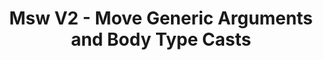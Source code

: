 ---
created-on: 2023-12-21T17:56:46.986Z
f_long-description: >-
  ## Description
  

  There is a change to generic type interface of `rest.method()` calls. This codemod puts the generic arguments in the correct order to keep type safety.
  
  
  ### WARNING
  
  This codemod runs `.fixUnusedIdentifiers()` on a target source file. This would remove any unused declarations in the file. This is due to the atomicity of this codemod, which blindly inserts the callback structure into each msw handler callback and then cleans up the variables that are not used anymore.
  

  
  ### Before
  
  ```ts
  
  http.get<ReqBodyType, PathParamsType>('/resource', (req, res, ctx) => {
    return res(ctx.json({ firstName: 'John' }));
  });
  
  ```
  
  ### After
  
  ```ts
  
  http.get<PathParamsType, ReqBodyType>('/resource', (req, res, ctx) => {
    return res(ctx.json({ firstName: 'John' }));
  });
  
  ```
  
  ### Before
  
  ```ts
  
  http.get<ReqBodyType>('/resource', (req, res, ctx) => {
    return res(ctx.json({ firstName: 'John' }));
  });
  
  ```
  
  ### After
  
  ```ts
  
  http.get<any, ReqBodyType>('/resource', (req, res, ctx) => {
    return res(ctx.json({ firstName: 'John' }));
  });
  
  ```
  
  ### Before
  
  ```ts
  
  const handlers: RestHandler<DefaultBodyType>[] = [
    http.get('/resource', (req, res, ctx) => {
      return res(ctx.json({ firstName: 'John' }));
    }),
  ];
  
  ```
  
  ### After
  
  ```ts
  
  const handlers: HttpHandler[] = [
    http.get<any, DefaultBodyType>('/resource', (req, res, ctx) => {
      return res(ctx.json({ firstName: 'John' }));
    }),
  ];
  
  ```
  
  ### Before
  
  ```ts
  
  export function mockFactory(
    url: string,
    resolver: ResponseResolver<
      MockedRequest<{ id: string }>,
      RestContext,
      Awaited<ImportedPromiseBodyType>
    >,
  ) {
    return http.get(url, resolver);
  };
  
  ```
  
  ### After
  
  ```ts
  
  export function mockFactory(
    url: string,
    resolver: ResponseResolver<
      HttpRequestResolverExtras<PathParams>,
      { id: string },
      Awaited<ImportedPromiseBodyType>
    >,
  ) {
    return http.get(url, resolver);
  };
  
  ```
f_github-link: https://github.com/intuita-inc/codemod-registry/tree/main/codemods/msw/2/type-args
f_vs-code-link: vscode://intuita.intuita-vscode-extension/showCodemod?chd=6rdxdJ7YioUlKoq-z-4iFPeN3Rs
f_cli-command: intuita msw/2/type-args
f_framework: cms/framework/msw.md
f_applicability-criteria: MSW version >= 1.0.0
f_verified-codemod: true
f_author: cms/authors/intuita.md
layout: "[automations].html"
slug: msw-2-type-args
title: Msw V2 - Move Generic Arguments and Body Type Casts
f_slug-name: msw-2-type-args
f_codemod-engine: cms/codemod-engines/ts-morph.md
f_change-mode-2: Assistive
f_estimated-time-saving: ~15 minutes/occurrence
tags: automations
updated-on: 2023-12-21T17:56:46.986Z
published-on: 2023-12-21T17:56:46.986Z
seo:
  title: Msw V2 - Move Generic Arguments and Body Type Casts | Intuita Automations
  og:title: Msw V2 - Move Generic Arguments and Body Type Casts | Intuita Automations
  twitter:title: Msw V2 - Move Generic Arguments and Body Type Casts | Intuita Automations
  description: There is a change to generic type interface of `rest.method()` calls. This codemod puts the generic arguments in the correct order to keep type safety.
  twitter:card: There is a change to generic type interface of `rest.method()` calls. This codemod puts the generic arguments in the correct order to keep type safety.
---